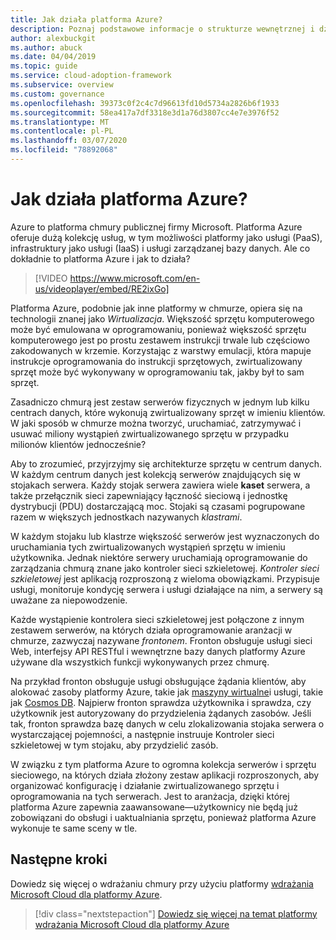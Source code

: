 ```yaml
---
title: Jak działa platforma Azure?
description: Poznaj podstawowe informacje o strukturze wewnętrznej i działaniu platformy chmury platformy Azure oraz wirtualizacji chmury.
author: alexbuckgit
ms.author: abuck
ms.date: 04/04/2019
ms.topic: guide
ms.service: cloud-adoption-framework
ms.subservice: overview
ms.custom: governance
ms.openlocfilehash: 39373c0f2c4c7d96613fd10d5734a2826b6f1933
ms.sourcegitcommit: 58ea417a7df3318e3d1a76d3807cc4e7e3976f52
ms.translationtype: MT
ms.contentlocale: pl-PL
ms.lasthandoff: 03/07/2020
ms.locfileid: "78892068"
---
```

<!-- markdownlint-disable MD026 -->

# <a name="how-does-azure-work"></a>Jak działa platforma Azure?

Azure to platforma chmury publicznej firmy Microsoft. Platforma Azure oferuje dużą kolekcję usług, w tym możliwości platformy jako usługi (PaaS), infrastruktury jako usługi (IaaS) i usługi zarządzanej bazy danych. Ale co dokładnie to platforma Azure i jak to działa?

<!-- markdownlint-disable MD034 -->

> [!VIDEO https://www.microsoft.com/en-us/videoplayer/embed/RE2ixGo]

Platforma Azure, podobnie jak inne platformy w chmurze, opiera się na technologii znanej jako _Wirtualizacja_. Większość sprzętu komputerowego może być emulowana w oprogramowaniu, ponieważ większość sprzętu komputerowego jest po prostu zestawem instrukcji trwale lub częściowo zakodowanych w krzemie. Korzystając z warstwy emulacji, która mapuje instrukcje oprogramowania do instrukcji sprzętowych, zwirtualizowany sprzęt może być wykonywany w oprogramowaniu tak, jakby był to sam sprzęt.

Zasadniczo chmurą jest zestaw serwerów fizycznych w jednym lub kilku centrach danych, które wykonują zwirtualizowany sprzęt w imieniu klientów. W jaki sposób w chmurze można tworzyć, uruchamiać, zatrzymywać i usuwać miliony wystąpień zwirtualizowanego sprzętu w przypadku milionów klientów jednocześnie?

Aby to zrozumieć, przyjrzyjmy się architekturze sprzętu w centrum danych. W każdym centrum danych jest kolekcją serwerów znajdujących się w stojakach serwera. Każdy stojak serwera zawiera wiele **kaset** serwera, a także przełącznik sieci zapewniający łączność sieciową i jednostkę dystrybucji (PDU) dostarczającą moc. Stojaki są czasami pogrupowane razem w większych jednostkach nazywanych _klastrami_.

W każdym stojaku lub klastrze większość serwerów jest wyznaczonych do uruchamiania tych zwirtualizowanych wystąpień sprzętu w imieniu użytkownika. Jednak niektóre serwery uruchamiają oprogramowanie do zarządzania chmurą znane jako kontroler sieci szkieletowej. _Kontroler sieci szkieletowej_ jest aplikacją rozproszoną z wieloma obowiązkami. Przypisuje usługi, monitoruje kondycję serwera i usługi działające na nim, a serwery są uważane za niepowodzenie.

Każde wystąpienie kontrolera sieci szkieletowej jest połączone z innym zestawem serwerów, na których działa oprogramowanie aranżacji w chmurze, zazwyczaj nazywane _frontonem_. Fronton obsługuje usługi sieci Web, interfejsy API RESTful i wewnętrzne bazy danych platformy Azure używane dla wszystkich funkcji wykonywanych przez chmurę.

Na przykład fronton obsługuje usługi obsługujące żądania klientów, aby alokować zasoby platformy Azure, takie jak [maszyny wirtualne](https://docs.microsoft.com/azure/virtual-machines)i usługi, takie jak [Cosmos DB](https://docs.microsoft.com/azure/cosmos-db/introduction). Najpierw fronton sprawdza użytkownika i sprawdza, czy użytkownik jest autoryzowany do przydzielenia żądanych zasobów. Jeśli tak, fronton sprawdza bazę danych w celu zlokalizowania stojaka serwera o wystarczającej pojemności, a następnie instruuje Kontroler sieci szkieletowej w tym stojaku, aby przydzielić zasób.

W związku z tym platforma Azure to ogromna kolekcja serwerów i sprzętu sieciowego, na których działa złożony zestaw aplikacji rozproszonych, aby organizować konfigurację i działanie zwirtualizowanego sprzętu i oprogramowania na tych serwerach. Jest to aranżacja, dzięki której platforma Azure zapewnia zaawansowane&mdash;użytkownicy nie będą już zobowiązani do obsługi i uaktualniania sprzętu, ponieważ platforma Azure wykonuje te same sceny w tle.

## <a name="next-steps"></a>Następne kroki

Dowiedz się więcej o wdrażaniu chmury przy użyciu platformy [wdrażania Microsoft Cloud dla platformy Azure](https://docs.microsoft.com/azure/cloud-adoption-framework).

> [!div class="nextstepaction"]
> [Dowiedz się więcej na temat platformy wdrażania Microsoft Cloud dla platformy Azure](https://docs.microsoft.com/azure/cloud-adoption-framework)
